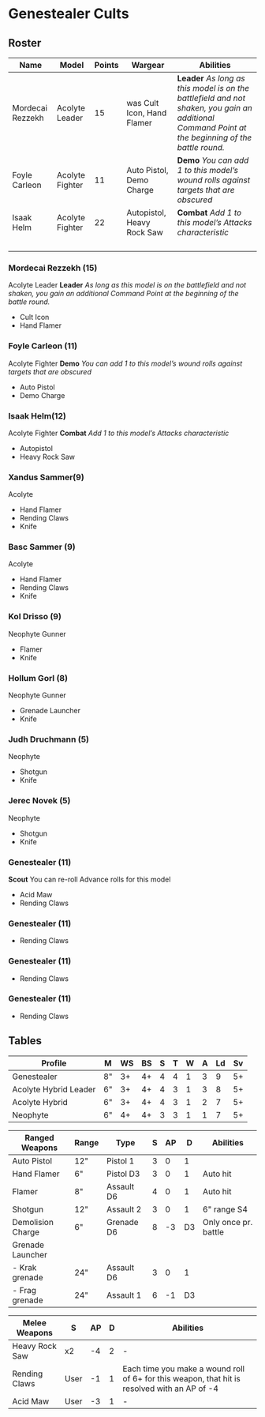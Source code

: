 # Genestealer Cults

## Roster

| Name | Model | Points | Wargear | Abilities |
|---|---|---|---|---|
| Mordecai Rezzekh  | Acolyte Leader | 15 |was Cult Icon, Hand Flamer | **Leader** _As long as this model is on the battlefield and not shaken, you gain an additional Command Point at the beginning of the battle round._ |
| Foyle Carleon | Acolyte Fighter | 11 |  Auto Pistol, Demo Charge | **Demo** _You can add 1 to this model’s wound rolls against targets that are obscured_ |
| Isaak Helm | Acolyte Fighter | 22 | Autopistol, Heavy Rock Saw | **Combat** _Add 1 to this model’s Attacks characteristic_ |
|  |  |  |  |  |
|  |  |  |  |  |
|  |  |  |  |  |
|  |  |  |  |  |
### Mordecai Rezzekh (15)

Acolyte Leader
**Leader** _As long as this model is on the battlefield and not shaken, you gain an additional Command Point at the beginning of the battle round._

- Cult Icon
- Hand Flamer

### Foyle Carleon (11)

Acolyte Fighter
**Demo** _You can add 1 to this model’s wound rolls against targets that are obscured_

- Auto Pistol
- Demo Charge

### Isaak Helm(12)

Acolyte Fighter
**Combat** _Add 1 to this model’s Attacks characteristic_

- Autopistol
- Heavy Rock Saw

### Xandus Sammer(9)

Acolyte

- Hand Flamer
- Rending Claws
- Knife

### Basc Sammer (9)

Acolyte

- Hand Flamer
- Rending Claws
- Knife

### Kol Drisso (9)

Neophyte Gunner

- Flamer
- Knife

### Hollum Gorl (8)

Neophyte Gunner

- Grenade Launcher 
- Knife

### Judh Druchmann (5)

Neophyte

- Shotgun
- Knife

### Jerec Novek (5)

Neophyte

- Shotgun
- Knife

### Genestealer (11)

**Scout** You can re-roll Advance rolls for this model

- Acid Maw
- Rending Claws

### Genestealer (11)

- Rending Claws

### Genestealer (11)

- Rending Claws

### Genestealer (11)

- Rending Claws

## Tables

| Profile               | M   | WS  | BS  | S   | T   | W   | A   | Ld  | Sv  |
| --------------------- | --- | --- | --- | --- | --- | --- | --- | --- | --- |
| Genestealer           | 8"  | 3+  | 4+  | 4   | 4   | 1   | 3   | 9   | 5+  |
| Acolyte Hybrid Leader | 6"  | 3+  | 4+  | 4   | 3   | 1   | 3   | 8   | 5+  |
| Acolyte Hybrid        | 6"  | 3+  | 4+  | 4   | 3   | 1   | 2   | 7   | 5+  |
| Neophyte              | 6"  | 4+  | 4+  | 3   | 3   | 1   | 1   | 7   | 5+  |
 
 
| Ranged Weapons    | Range | Type       | S   | AP  | D   | Abilities            |
| ----------------- | ----- | ---------- | --- | --- | --- | -------------------- |
| Auto Pistol       | 12"   | Pistol 1   | 3   | 0   | 1   |                      |
| Hand Flamer       | 6"    | Pistol D3  | 3   | 0   | 1   | Auto hit             |
| Flamer            | 8"    | Assault D6 | 4   | 0   | 1   | Auto hit             |
| Shotgun           | 12"   | Assault 2  | 3   | 0   | 1   | 6" range S4          |
| Demolision Charge | 6"    | Grenade D6 | 8   | -3  | D3  | Only once pr. battle |
| Grenade Launcher  |       |            |     |     |     |                      |
| - Krak grenade    | 24"   | Assault D6 | 3   | 0   | 1   |                      |
| - Frag grenade    | 24"   | Assault 1  | 6   | -1  | D3  |                      |

 

| Melee Weapons     | S    | AP  | D   | Abilities                                                                                                                                                                                                                                 |
| ----------------- | ---- | --- | --- | ----------------------------------------------------------------------------------------------------------------------------------------------------------------------------------------------------------------------------------------- |
| Heavy Rock Saw    | x2   | -4  | 2   | -                                                                                                                                                                                                                                         |
| Rending Claws     | User | -1  | 1   | Each time you make a wound roll of 6+ for this weapon, that hit is resolved with an AP of -4                                                                                                                                              |
| Acid Maw          | User | -3  | 1   | -                                                                                                                                                                                                                                         |
